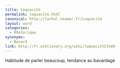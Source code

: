 ```yaml
---
title: Loquacité
permalink: loquacite.html
canonical: http://lachal.neamar.fr/Loquacite
layout: word
categories:
  - Rhétorique
synonyms:
  - Bavard
link: http://fr.wiktionary.org/wiki/loquacit%C3%A9
---
```


Habitude de parler beaucoup, tendance au bavardage

